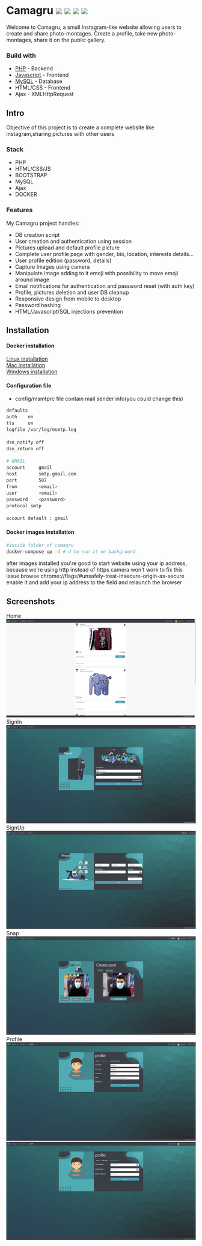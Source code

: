 # Camagru <img src="https://img.shields.io/static/v1?label=&message=php&logo=php&color=gray"/> <img src="https://img.shields.io/static/v1?label=&message=html&logo=html5&color=gray"/> <img src="https://img.shields.io/static/v1?label=&message=css&logo=css3&color=gray"/> <img src="https://img.shields.io/static/v1?label=&message=javascript&logo=javascript&color=gray"/>

Welcome to Camagru, a small Instagram-like website allowing users to create and share photo-montages. Create a profile, take new photo-montages, share it on the public gallery.

### Build with
* [PHP](http://www.php.net/) - Backend
* [Javascript](https://www.javascript.com/) - Frontend
* [MySQL](https://www.mysql.com/fr/) - Database
* HTML/CSS - Frontend
* Ajax - XMLHttpRequest

## Intro

Objective of this project is to create a complete website like instagram,sharing pictures with other users

### Stack

-   PHP
-   HTML/CSS/JS
-   BOOTSTRAP
-   MySQL
-   Ajax
-   DOCKER

### Features

My Camagru project handles:

-   DB creation script
-   User creation and authentication using session
-   Pictures upload and default profile picture
-   Complete user profile page with gender, bio, location, interests details...
-   User profile edition (password, details)
-   Capture Images using camera
-   Manipulate image adding to it emoji with possibility to move emoji around image
-   Email notifications for authentication and password reset (with auth key)
-   Profile, pictures deletion and user DB cleanup
-   Responsive design from mobile to desktop
-   Password hashing
-   HTML/Javascript/SQL injections prevention

## Installation

#### Docker installation
   [Linux installation](https://docs.docker.com/engine/install/ubuntu/)</br>
   [Mac installation](https://docs.docker.com/docker-for-mac/install/)</br>
   [Windows installation](https://docs.docker.com/docker-for-windows/install/)</br>
#### Configuration file

-   config/msmtprc file contain mail sender info(you could change this)

```bash
defaults
auth    on
tls     on
logfile /var/log/msmtp.log

dsn_notify off
dsn_return off

# GMAIL
account     gmail
host        smtp.gmail.com
port        587
from        <email>
user        <email>
password    <password>
protocol smtp

account default : gmail

```

#### Docker images installation

```bash
#inside folder of camagru
docker-compose up -d #-d to run it on background
```

after images installed you're good to start website using your ip address,
because we're using http instead of https camera won't work to fix this issue
browse chrome://flags/#unsafely-treat-insecure-origin-as-secure
enable it and add your ip address to the field and relaunch the browser

## Screenshots

Home</br>
![](screenShot/home.png)</br>
SignIn</br>
![](screenShot/singIn.png)</br>
SignUp</br>
![](screenShot/singUp.png)</br>
Snap</br>
![](screenShot/camera.png)</br>
Profile</br>
![](screenShot/profile1.png)</br>
![](screenShot/profile2.png)</br>
